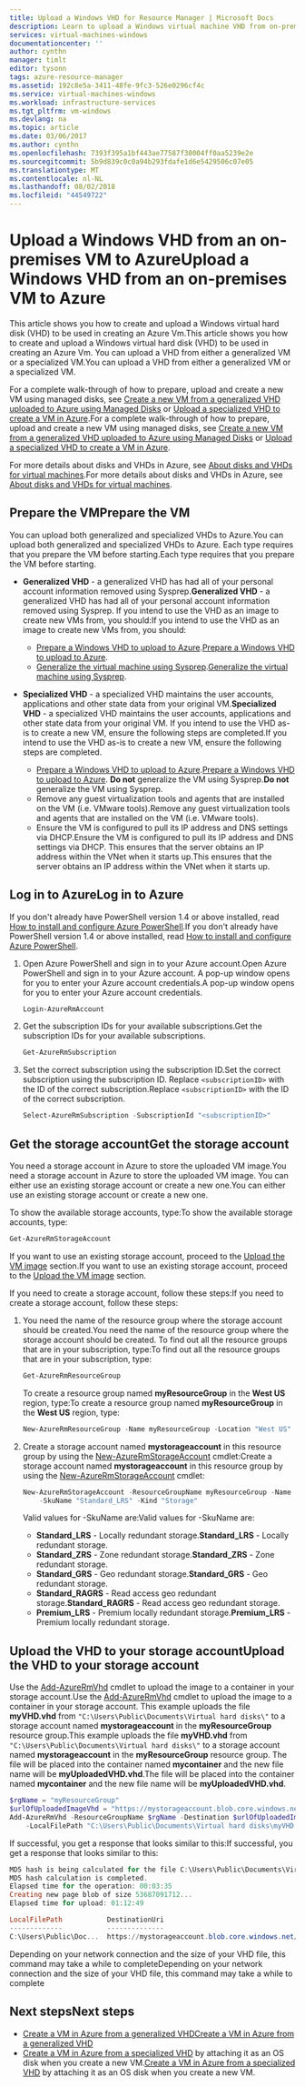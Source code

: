 ```yaml
---
title: Upload a Windows VHD for Resource Manager | Microsoft Docs
description: Learn to upload a Windows virtual machine VHD from on-premises to Azure, using the Resource Manager deployment model. You can upload a VHD from either a generalized or a specialized VM.
services: virtual-machines-windows
documentationcenter: ''
author: cynthn
manager: timlt
editor: tysonn
tags: azure-resource-manager
ms.assetid: 192c8e5a-3411-48fe-9fc3-526e0296cf4c
ms.service: virtual-machines-windows
ms.workload: infrastructure-services
ms.tgt_pltfrm: vm-windows
ms.devlang: na
ms.topic: article
ms.date: 03/06/2017
ms.author: cynthn
ms.openlocfilehash: 7393f395a1bf443ae77587f30004ff0aa5239e2e
ms.sourcegitcommit: 5b9d839c0c0a94b293fdafe1d6e5429506c07e05
ms.translationtype: MT
ms.contentlocale: nl-NL
ms.lasthandoff: 08/02/2018
ms.locfileid: "44549722"
---
```

# <a name="upload-a-windows-vhd-from-an-on-premises-vm-to-azure"></a><span data-ttu-id="8f46c-104">Upload a Windows VHD from an on-premises VM to Azure</span><span class="sxs-lookup"><span data-stu-id="8f46c-104">Upload a Windows VHD from an on-premises VM to Azure</span></span>
<span data-ttu-id="8f46c-105">This article shows you how to create and upload a Windows virtual hard disk (VHD) to be used in creating an Azure Vm.</span><span class="sxs-lookup"><span data-stu-id="8f46c-105">This article shows you how to create and upload a Windows virtual hard disk (VHD) to be used in creating an Azure Vm.</span></span> <span data-ttu-id="8f46c-106">You can upload a VHD from either a generalized VM or a specialized VM.</span><span class="sxs-lookup"><span data-stu-id="8f46c-106">You can upload a VHD from either a generalized VM or a specialized VM.</span></span> 

<span data-ttu-id="8f46c-107">For a complete walk-through of how to prepare, upload and create a new VM using managed disks, see [Create a new VM from a generalized VHD uploaded to Azure using Managed Disks](upload-generalized-managed.md) or [Upload a specialized VHD to create a VM in Azure](upload-specialized.md).</span><span class="sxs-lookup"><span data-stu-id="8f46c-107">For a complete walk-through of how to prepare, upload and create a new VM using managed disks, see [Create a new VM from a generalized VHD uploaded to Azure using Managed Disks](upload-generalized-managed.md) or [Upload a specialized VHD to create a VM in Azure](upload-specialized.md).</span></span>

<span data-ttu-id="8f46c-108">For more details about disks and VHDs in Azure, see [About disks and VHDs for virtual machines](../../storage/storage-about-disks-and-vhds-windows.md?toc=%2fazure%2fvirtual-machines%2fwindows%2ftoc.json).</span><span class="sxs-lookup"><span data-stu-id="8f46c-108">For more details about disks and VHDs in Azure, see [About disks and VHDs for virtual machines](../../storage/storage-about-disks-and-vhds-windows.md?toc=%2fazure%2fvirtual-machines%2fwindows%2ftoc.json).</span></span>

## <a name="prepare-the-vm"></a><span data-ttu-id="8f46c-109">Prepare the VM</span><span class="sxs-lookup"><span data-stu-id="8f46c-109">Prepare the VM</span></span>
<span data-ttu-id="8f46c-110">You can upload both generalized and specialized VHDs to Azure.</span><span class="sxs-lookup"><span data-stu-id="8f46c-110">You can upload both generalized and specialized VHDs to Azure.</span></span> <span data-ttu-id="8f46c-111">Each type requires that you prepare the VM before starting.</span><span class="sxs-lookup"><span data-stu-id="8f46c-111">Each type requires that you prepare the VM before starting.</span></span>

* <span data-ttu-id="8f46c-112">**Generalized VHD** - a generalized VHD has had all of your personal account information removed using Sysprep.</span><span class="sxs-lookup"><span data-stu-id="8f46c-112">**Generalized VHD** - a generalized VHD has had all of your personal account information removed using Sysprep.</span></span> <span data-ttu-id="8f46c-113">If you intend to use the VHD as an image to create new VMs from, you should:</span><span class="sxs-lookup"><span data-stu-id="8f46c-113">If you intend to use the VHD as an image to create new VMs from, you should:</span></span>
  
  * <span data-ttu-id="8f46c-114">[Prepare a Windows VHD to upload to Azure](prepare-for-upload-vhd-image.md?toc=%2fazure%2fvirtual-machines%2fwindows%2ftoc.json).</span><span class="sxs-lookup"><span data-stu-id="8f46c-114">[Prepare a Windows VHD to upload to Azure](prepare-for-upload-vhd-image.md?toc=%2fazure%2fvirtual-machines%2fwindows%2ftoc.json).</span></span> 
  * <span data-ttu-id="8f46c-115">[Generalize the virtual machine using Sysprep](generalize-vhd.md?toc=%2fazure%2fvirtual-machines%2fwindows%2ftoc.json).</span><span class="sxs-lookup"><span data-stu-id="8f46c-115">[Generalize the virtual machine using Sysprep](generalize-vhd.md?toc=%2fazure%2fvirtual-machines%2fwindows%2ftoc.json).</span></span> 
* <span data-ttu-id="8f46c-116">**Specialized VHD** - a specialized VHD maintains the user accounts, applications and other state data from your original VM.</span><span class="sxs-lookup"><span data-stu-id="8f46c-116">**Specialized VHD** - a specialized VHD maintains the user accounts, applications and other state data from your original VM.</span></span> <span data-ttu-id="8f46c-117">If you intend to use the VHD as-is to create a new VM, ensure the following steps are completed.</span><span class="sxs-lookup"><span data-stu-id="8f46c-117">If you intend to use the VHD as-is to create a new VM, ensure the following steps are completed.</span></span> 
  
  * <span data-ttu-id="8f46c-118">[Prepare a Windows VHD to upload to Azure](prepare-for-upload-vhd-image.md?toc=%2fazure%2fvirtual-machines%2fwindows%2ftoc.json).</span><span class="sxs-lookup"><span data-stu-id="8f46c-118">[Prepare a Windows VHD to upload to Azure](prepare-for-upload-vhd-image.md?toc=%2fazure%2fvirtual-machines%2fwindows%2ftoc.json).</span></span> <span data-ttu-id="8f46c-119">**Do not** generalize the VM using Sysprep.</span><span class="sxs-lookup"><span data-stu-id="8f46c-119">**Do not** generalize the VM using Sysprep.</span></span>
  * <span data-ttu-id="8f46c-120">Remove any guest virtualization tools and agents that are installed on the VM (i.e. VMware tools).</span><span class="sxs-lookup"><span data-stu-id="8f46c-120">Remove any guest virtualization tools and agents that are installed on the VM (i.e. VMware tools).</span></span>
  * <span data-ttu-id="8f46c-121">Ensure the VM is configured to pull its IP address and DNS settings via DHCP.</span><span class="sxs-lookup"><span data-stu-id="8f46c-121">Ensure the VM is configured to pull its IP address and DNS settings via DHCP.</span></span> <span data-ttu-id="8f46c-122">This ensures that the server obtains an IP address within the VNet when it starts up.</span><span class="sxs-lookup"><span data-stu-id="8f46c-122">This ensures that the server obtains an IP address within the VNet when it starts up.</span></span> 

## <a name="log-in-to-azure"></a><span data-ttu-id="8f46c-123">Log in to Azure</span><span class="sxs-lookup"><span data-stu-id="8f46c-123">Log in to Azure</span></span>
<span data-ttu-id="8f46c-124">If you don't already have PowerShell version 1.4 or above installed, read [How to install and configure Azure PowerShell](/powershell/azureps-cmdlets-docs).</span><span class="sxs-lookup"><span data-stu-id="8f46c-124">If you don't already have PowerShell version 1.4 or above installed, read [How to install and configure Azure PowerShell](/powershell/azureps-cmdlets-docs).</span></span>

1. <span data-ttu-id="8f46c-125">Open Azure PowerShell and sign in to your Azure account.</span><span class="sxs-lookup"><span data-stu-id="8f46c-125">Open Azure PowerShell and sign in to your Azure account.</span></span> <span data-ttu-id="8f46c-126">A pop-up window opens for you to enter your Azure account credentials.</span><span class="sxs-lookup"><span data-stu-id="8f46c-126">A pop-up window opens for you to enter your Azure account credentials.</span></span>
   
    ```powershell
    Login-AzureRmAccount
    ```
2. <span data-ttu-id="8f46c-127">Get the subscription IDs for your available subscriptions.</span><span class="sxs-lookup"><span data-stu-id="8f46c-127">Get the subscription IDs for your available subscriptions.</span></span>
   
    ```powershell
    Get-AzureRmSubscription
    ```
3. <span data-ttu-id="8f46c-128">Set the correct subscription using the subscription ID.</span><span class="sxs-lookup"><span data-stu-id="8f46c-128">Set the correct subscription using the subscription ID.</span></span> <span data-ttu-id="8f46c-129">Replace `<subscriptionID>` with the ID of the correct subscription.</span><span class="sxs-lookup"><span data-stu-id="8f46c-129">Replace `<subscriptionID>` with the ID of the correct subscription.</span></span>
   
    ```powershell
    Select-AzureRmSubscription -SubscriptionId "<subscriptionID>"
    ```

## <a name="get-the-storage-account"></a><span data-ttu-id="8f46c-130">Get the storage account</span><span class="sxs-lookup"><span data-stu-id="8f46c-130">Get the storage account</span></span>
<span data-ttu-id="8f46c-131">You need a storage account in Azure to store the uploaded VM image.</span><span class="sxs-lookup"><span data-stu-id="8f46c-131">You need a storage account in Azure to store the uploaded VM image.</span></span> <span data-ttu-id="8f46c-132">You can either use an existing storage account or create a new one.</span><span class="sxs-lookup"><span data-stu-id="8f46c-132">You can either use an existing storage account or create a new one.</span></span> 

<span data-ttu-id="8f46c-133">To show the available storage accounts, type:</span><span class="sxs-lookup"><span data-stu-id="8f46c-133">To show the available storage accounts, type:</span></span>

```powershell
Get-AzureRmStorageAccount
```

<span data-ttu-id="8f46c-134">If you want to use an existing storage account, proceed to the [Upload the VM image](#upload-the-vm-vhd-to-your-storage-account) section.</span><span class="sxs-lookup"><span data-stu-id="8f46c-134">If you want to use an existing storage account, proceed to the [Upload the VM image](#upload-the-vm-vhd-to-your-storage-account) section.</span></span>

<span data-ttu-id="8f46c-135">If you need to create a storage account, follow these steps:</span><span class="sxs-lookup"><span data-stu-id="8f46c-135">If you need to create a storage account, follow these steps:</span></span>

1. <span data-ttu-id="8f46c-136">You need the name of the resource group where the storage account should be created.</span><span class="sxs-lookup"><span data-stu-id="8f46c-136">You need the name of the resource group where the storage account should be created.</span></span> <span data-ttu-id="8f46c-137">To find out all the resource groups that are in your subscription, type:</span><span class="sxs-lookup"><span data-stu-id="8f46c-137">To find out all the resource groups that are in your subscription, type:</span></span>
   
    ```powershell
    Get-AzureRmResourceGroup
    ```

    <span data-ttu-id="8f46c-138">To create a resource group named **myResourceGroup** in the **West US** region, type:</span><span class="sxs-lookup"><span data-stu-id="8f46c-138">To create a resource group named **myResourceGroup** in the **West US** region, type:</span></span>

    ```powershell
    New-AzureRmResourceGroup -Name myResourceGroup -Location "West US"
    ```

2. <span data-ttu-id="8f46c-139">Create a storage account named **mystorageaccount** in this resource group by using the [New-AzureRmStorageAccount](https://msdn.microsoft.com/library/mt607148.aspx) cmdlet:</span><span class="sxs-lookup"><span data-stu-id="8f46c-139">Create a storage account named **mystorageaccount** in this resource group by using the [New-AzureRmStorageAccount](https://msdn.microsoft.com/library/mt607148.aspx) cmdlet:</span></span>
   
    ```powershell
    New-AzureRmStorageAccount -ResourceGroupName myResourceGroup -Name mystorageaccount -Location "West US" `
        -SkuName "Standard_LRS" -Kind "Storage"
    ```
   
    <span data-ttu-id="8f46c-140">Valid values for -SkuName are:</span><span class="sxs-lookup"><span data-stu-id="8f46c-140">Valid values for -SkuName are:</span></span>
   
   * <span data-ttu-id="8f46c-141">**Standard_LRS** - Locally redundant storage.</span><span class="sxs-lookup"><span data-stu-id="8f46c-141">**Standard_LRS** - Locally redundant storage.</span></span> 
   * <span data-ttu-id="8f46c-142">**Standard_ZRS** - Zone redundant storage.</span><span class="sxs-lookup"><span data-stu-id="8f46c-142">**Standard_ZRS** - Zone redundant storage.</span></span>
   * <span data-ttu-id="8f46c-143">**Standard_GRS** - Geo redundant storage.</span><span class="sxs-lookup"><span data-stu-id="8f46c-143">**Standard_GRS** - Geo redundant storage.</span></span> 
   * <span data-ttu-id="8f46c-144">**Standard_RAGRS** - Read access geo redundant storage.</span><span class="sxs-lookup"><span data-stu-id="8f46c-144">**Standard_RAGRS** - Read access geo redundant storage.</span></span> 
   * <span data-ttu-id="8f46c-145">**Premium_LRS** - Premium locally redundant storage.</span><span class="sxs-lookup"><span data-stu-id="8f46c-145">**Premium_LRS** - Premium locally redundant storage.</span></span> 

## <a name="upload-the-vhd-to-your-storage-account"></a><span data-ttu-id="8f46c-146">Upload the VHD to your storage account</span><span class="sxs-lookup"><span data-stu-id="8f46c-146">Upload the VHD to your storage account</span></span>
<span data-ttu-id="8f46c-147">Use the [Add-AzureRmVhd](https://msdn.microsoft.com/library/mt603554.aspx) cmdlet to upload the image to a container in your storage account.</span><span class="sxs-lookup"><span data-stu-id="8f46c-147">Use the [Add-AzureRmVhd](https://msdn.microsoft.com/library/mt603554.aspx) cmdlet to upload the image to a container in your storage account.</span></span> <span data-ttu-id="8f46c-148">This example uploads the file **myVHD.vhd** from `"C:\Users\Public\Documents\Virtual hard disks\"` to a storage account named **mystorageaccount** in the **myResourceGroup** resource group.</span><span class="sxs-lookup"><span data-stu-id="8f46c-148">This example uploads the file **myVHD.vhd** from `"C:\Users\Public\Documents\Virtual hard disks\"` to a storage account named **mystorageaccount** in the **myResourceGroup** resource group.</span></span> <span data-ttu-id="8f46c-149">The file will be placed into the container named **mycontainer** and the new file name will be **myUploadedVHD.vhd**.</span><span class="sxs-lookup"><span data-stu-id="8f46c-149">The file will be placed into the container named **mycontainer** and the new file name will be **myUploadedVHD.vhd**.</span></span>

```powershell
$rgName = "myResourceGroup"
$urlOfUploadedImageVhd = "https://mystorageaccount.blob.core.windows.net/mycontainer/myUploadedVHD.vhd"
Add-AzureRmVhd -ResourceGroupName $rgName -Destination $urlOfUploadedImageVhd `
    -LocalFilePath "C:\Users\Public\Documents\Virtual hard disks\myVHD.vhd"
```


<span data-ttu-id="8f46c-150">If successful, you get a response that looks similar to this:</span><span class="sxs-lookup"><span data-stu-id="8f46c-150">If successful, you get a response that looks similar to this:</span></span>

```powershell
MD5 hash is being calculated for the file C:\Users\Public\Documents\Virtual hard disks\myVHD.vhd.
MD5 hash calculation is completed.
Elapsed time for the operation: 00:03:35
Creating new page blob of size 53687091712...
Elapsed time for upload: 01:12:49

LocalFilePath           DestinationUri
-------------           --------------
C:\Users\Public\Doc...  https://mystorageaccount.blob.core.windows.net/mycontainer/myUploadedVHD.vhd
```

<span data-ttu-id="8f46c-151">Depending on your network connection and the size of your VHD file, this command may take a while to complete</span><span class="sxs-lookup"><span data-stu-id="8f46c-151">Depending on your network connection and the size of your VHD file, this command may take a while to complete</span></span>

## <a name="next-steps"></a><span data-ttu-id="8f46c-152">Next steps</span><span class="sxs-lookup"><span data-stu-id="8f46c-152">Next steps</span></span>
* [<span data-ttu-id="8f46c-153">Create a VM in Azure from a generalized VHD</span><span class="sxs-lookup"><span data-stu-id="8f46c-153">Create a VM in Azure from a generalized VHD</span></span>](create-vm-generalized.md?toc=%2fazure%2fvirtual-machines%2fwindows%2ftoc.json)
* <span data-ttu-id="8f46c-154">[Create a VM in Azure from a specialized VHD](create-vm-specialized.md?toc=%2fazure%2fvirtual-machines%2fwindows%2ftoc.json) by attaching it as an OS disk when you create a new VM.</span><span class="sxs-lookup"><span data-stu-id="8f46c-154">[Create a VM in Azure from a specialized VHD](create-vm-specialized.md?toc=%2fazure%2fvirtual-machines%2fwindows%2ftoc.json) by attaching it as an OS disk when you create a new VM.</span></span>

